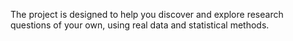 The project is designed to help you discover and explore research questions of your own, using real data and statistical methods.
